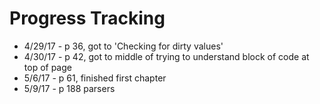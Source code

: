 # Progress Tracking
* 4/29/17 - p 36, got to 'Checking for dirty values'
* 4/30/17 - p 42, got to middle of trying to understand block of code at
  top of page
* 5/6/17 - p 61, finished first chapter
* 5/9/17 - p 188 parsers
